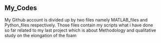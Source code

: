 ## My_Codes

My Github account is divided up by two files namely MATLAB_files and Python_files respectively. Those files contain my scripts what i have done so far related to my last project which is about Methodology and qualitative study on the elongation of the foam
